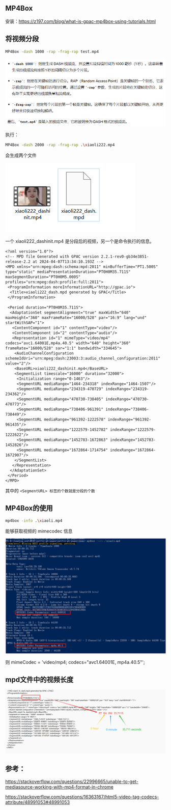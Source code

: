 ## MP4Box

安装：https://z197.com/blog/what-is-gpac-mp4box-using-tutorials.html

## 将视频分段

```bash
MP4Box -dash 1000 -rap -frag-rap test.mp4
```

![1712500706697](image/README/1712500706697.png)

执行：

```bash
MP4Box -dash 2000 -rap -frag-rap .\xiaoli222.mp4
```

会生成两个文件

![1712500786668](image/README/1712500786668.png)

一个 xiaoli222_dashinit.mp4 是分段后的视频，另一个是命令执行的信息。

```mpd
<?xml version="1.0"?>
<!-- MPD file Generated with GPAC version 2.2.1-rev0-gb34e3851-release-2.2 at 2024-04-07T13:34:10.193Z -->
<MPD xmlns="urn:mpeg:dash:schema:mpd:2011" minBufferTime="PT1.500S" type="static" mediaPresentationDuration="PT0H0M35.711S" maxSegmentDuration="PT0H0M5.000S" profiles="urn:mpeg:dash:profile:full:2011">
 <ProgramInformation moreInformationURL="http://gpac.io">
  <Title>xiaoli222_dash.mpd generated by GPAC</Title>
 </ProgramInformation>

 <Period duration="PT0H0M35.711S">
  <AdaptationSet segmentAlignment="true" maxWidth="640" maxHeight="360" maxFrameRate="16000/528" par="16:9" lang="und" startWithSAP="1">
   <ContentComponent id="1" contentType="video"/>
   <ContentComponent id="2" contentType="audio"/>
   <Representation id="1" mimeType="video/mp4" codecs="avc1.64001E,mp4a.40.5" width="640" height="360" frameRate="16000/528" sar="1:1" bandwidth="334645">
    <AudioChannelConfiguration schemeIdUri="urn:mpeg:dash:23003:3:audio_channel_configuration:2011" value="2"/>
    <BaseURL>xiaoli222_dashinit.mp4</BaseURL>
    <SegmentList timescale="16000" duration="32000">
     <Initialization range="0-1463"/>
     <SegmentURL mediaRange="1464-234318" indexRange="1464-1507"/>
     <SegmentURL mediaRange="234319-470729" indexRange="234319-234362"/>
     <SegmentURL mediaRange="470730-738405" indexRange="470730-470773"/>
     <SegmentURL mediaRange="738406-961391" indexRange="738406-738449"/>
     <SegmentURL mediaRange="961392-1222578" indexRange="961392-961435"/>
     <SegmentURL mediaRange="1222579-1452782" indexRange="1222579-1222622"/>
     <SegmentURL mediaRange="1452783-1672863" indexRange="1452783-1452826"/>
     <SegmentURL mediaRange="1672864-1714754" indexRange="1672864-1672907"/>
    </SegmentList>
   </Representation>
  </AdaptationSet>
 </Period>
</MPD>
```

其中的 `<SegmentURL> 标签的个数就是分段的个数`

## MP4Box的使用

```bash
mp4box -info .\xiaoli.mp4
```

能够获取视频的 mimecodec 信息

![1712502096403](image/README/1712502096403.png)

则 mimeCodec = 'video/mp4; codecs="avc1.64001E, mp4a.40.5"';



## mpd文件中的视频长度

![1712999075745](image/README/1712999075745.png)


## 参考：

https://stackoverflow.com/questions/22996665/unable-to-get-mediasource-working-with-mp4-format-in-chrome

https://stackoverflow.com/questions/16363167/html5-video-tag-codecs-attribute/48991053#48991053
